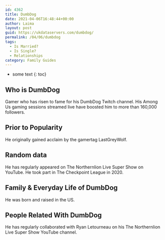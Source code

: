 ```yaml
---
id: 4362
title: DumbDog
date: 2021-04-06T16:48:44+00:00
author: Laima
layout: post
guid: https://ukdataservers.com/dumbdog/
permalink: /04/06/dumbdog
tags:
  - Is Married?
  - Is Single?
  - Relationships
category: Family Guides
---
```


* some text
{: toc}


## Who is DumbDog
                  
                  
                  
Gamer who has risen to fame for his DumbDog Twitch channel. His Among Us gaming sessions streamed live have boosted him to more than 160,000 followers. 
                  
              
            
              
            
                
                
                
## Prior to Popularity
                  
                  
                  
He originally gained acclaim by the gamertag LastGreyWolf. 
                  
              
            
              
            
                
                
                
## Random data
                  
                  
                  
He has regularly appeared on The Northernlion Live Super Show on YouTube. He took part in The Checkpoint League in 2020.
                  
              
            
              
            
                
                
                
## Family & Everyday Life of DumbDog
                  
                  
                  
He was born and raised in the US.
                  
              
            
              
            
                
                
                
## People Related With DumbDog
                  
                  
                  
He has regularly collaborated with Ryan Letourneau on his The Northernlion Live Super Show YouTube channel. 
                  
              
            
              
            
                
              
            
              
              
            
            
              
            
          
          
          